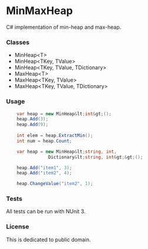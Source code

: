 # MinMaxHeap
C# implementation of min-heap and max-heap.

### Classes
* MinHeap&lt;T&gt;
* MinHeap&lt;TKey, TValue&gt;
* MinHeap&lt;TKey, TValue, TDictionary&gt;
* MaxHeap&lt;T&gt;
* MaxHeap&lt;TKey, TValue&gt;
* MaxHeap&lt;TKey, TValue, TDictionary&gt;

### Usage
```c#
    var heap = new MinHeap&lt;int&gt;();
    heap.Add(3);
    heap.Add(9);
    
    int elem = heap.ExtractMin();
    int num = heap.Count;
```

```c#
    var heap = new MinHeap&lt;string, int,
                Dictionary&lt;string, int&gt;&gt;();

    heap.Add("item1", 3);
    heap.Add("item2", 4);

    heap.ChangeValue("item2", 1);
```

### Tests
All tests can be run with NUnit 3.

### License
This is dedicated to public domain.
